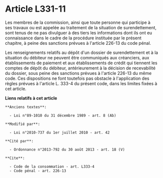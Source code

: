 # Article L331-11

Les membres de la commission, ainsi que toute personne qui participe à ses travaux ou est appelée au traitement de la
situation de surendettement, sont tenus de ne pas divulguer à des tiers les informations dont ils ont eu connaissance dans le
cadre de la procédure instituée par le présent chapitre, à peine des sanctions prévues à l'article 226-13 du code pénal. 

Les renseignements relatifs au dépôt d'un dossier de surendettement et à la situation du débiteur ne peuvent être communiqués
aux créanciers, aux établissements de paiement et aux établissements de crédit qui tiennent les comptes de dépôt du débiteur,
antérieurement à la décision de recevabilité du dossier, sous peine des sanctions prévues à l'article 226-13 du même code.
Ces dispositions ne font toutefois pas obstacle à l'application des règles prévues à l'article L. 333-4 du présent code, dans
les limites fixées à cet article.

**Liens relatifs à cet article**

	**Anciens textes**:

	  - Loi n°89-1010 du 31 décembre 1989 - art. 8 (Ab)

	**Modifié par**:

	  - Loi n°2010-737 du 1er juillet 2010 - art. 42

	**Cité par**:

	  - Ordonnance n°2013-792 du 30 août 2013 - art. 18 (V)

	**Cite**:

	  - Code de la consommation - art. L333-4
	  - Code pénal - art. 226-13
